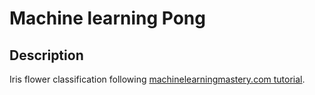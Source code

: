 # Machine learning Pong

## Description
Iris flower classification following [machinelearningmastery.com tutorial](https://machinelearningmastery.com/machine-learning-in-python-step-by-step/).
